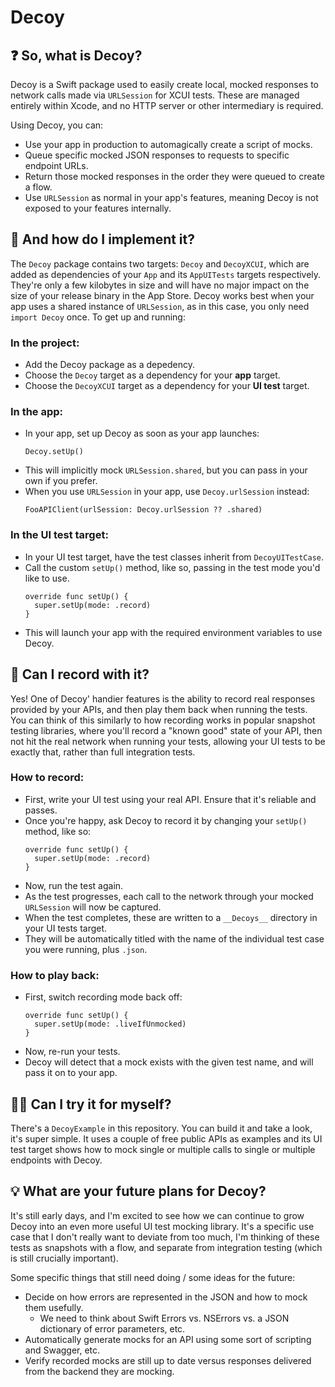# Decoy

## ❓ So, what is Decoy?

Decoy is a Swift package used to easily create local, mocked responses to network calls made via `URLSession` for XCUI tests. These are managed entirely within Xcode, and no HTTP server or other intermediary is required.

Using Decoy, you can:
* Use your app in production to automagically create a script of mocks.
* Queue specific mocked JSON responses to requests to specific endpoint URLs.
* Return those mocked responses in the order they were queued to create a flow.
* Use `URLSession` as normal in your app's features, meaning Decoy is not exposed to your features internally.

## 🧱 And how do I implement it?

The `Decoy` package contains two targets: `Decoy` and `DecoyXCUI`, which are added as dependencies of your `App` and its `AppUITests` targets respectively. They're only a few kilobytes in size and will have no major impact on the size of your release binary in the App Store. Decoy works best when your app uses a shared instance of `URLSession`, as in this case, you only need `import Decoy` once. To get up and running:

### In the project:
* Add the Decoy package as a depedency.
* Choose the `Decoy` target as a dependency for your **app** target.
* Choose the `DecoyXCUI` target as a dependency for your **UI test** target.

### In the app:
* In your app, set up Decoy as soon as your app launches:
  ```
  Decoy.setUp()
  ```
* This will implicitly mock `URLSession.shared`, but you can pass in your own if you prefer.
* When you use `URLSession` in your app, use `Decoy.urlSession` instead:
  ```
  FooAPIClient(urlSession: Decoy.urlSession ?? .shared)
  ```

### In the UI test target:
* In your UI test target, have the test classes inherit from `DecoyUITestCase`.
* Call the custom `setUp()` method, like so, passing in the test mode you'd like to use.
  ```
  override func setUp() {
    super.setUp(mode: .record)
  }
  ```
* This will launch your app with the required environment variables to use Decoy.

## 🔴 Can I record with it?

Yes! One of Decoy' handier features is the ability to record real responses provided by your APIs, and then play them back when running the tests. You can think of this similarly to how recording works in popular snapshot testing libraries, where you'll record a "known good" state of your API, then not hit the real network when running your tests, allowing your UI tests to be exactly that, rather than full integration tests.

### How to record:
* First, write your UI test using your real API. Ensure that it's reliable and passes.
* Once you're happy, ask Decoy to record it by changing your `setUp()` method, like so:
  ```
  override func setUp() {
    super.setUp(mode: .record)
  }
  ```
* Now, run the test again.
* As the test progresses, each call to the network through your mocked `URLSession` will now be captured.
* When the test completes, these are written to a `__Decoys__` directory in your UI tests target.
* They will be automatically titled with the name of the individual test case you were running, plus `.json`.

### How to play back:
* First, switch recording mode back off:
  ```
  override func setUp() {
    super.setUp(mode: .liveIfUnmocked)
  }
  ```
* Now, re-run your tests.
* Decoy will detect that a mock exists with the given test name, and will pass it on to your app.

## 👩‍💻 Can I try it for myself?

There's a `DecoyExample` in this repository. You can build it and take a look, it's super simple. It uses a couple of free public APIs as examples and its UI test target shows how to mock single or multiple calls to single or multiple endpoints with Decoy.

## 💡 What are your future plans for Decoy?

It's still early days, and I'm excited to see how we can continue to grow Decoy into an even more useful UI test mocking library. It's a specific use case that I don't really want to deviate from too much, I'm thinking of these tests as snapshots with a flow, and separate from integration testing (which is still crucially important).

Some specific things that still need doing / some ideas for the future:
* Decide on how errors are represented in the JSON and how to mock them usefully.
  * We need to think about Swift Errors vs. NSErrors vs. a JSON dictionary of error parameters, etc.
* Automatically generate mocks for an API using some sort of scripting and Swagger, etc.
* Verify recorded mocks are still up to date versus responses delivered from the backend they are mocking.

